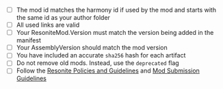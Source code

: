 <!-- This template is provided for your convenience: feel free to delete it from your PR -->

- [ ] The mod id matches the harmony id if used by the mod and starts with the same id as your author folder
- [ ] All used links are valid
- [ ] Your ResoniteMod.Version must match the version being added in the manifest
- [ ] Your AssemblyVersion should match the mod version
- [ ] You have included an accurate `sha256` hash for each artifact
- [ ] Do not remove old mods. Instead, use the `deprecated` flag
- [ ] Follow the [Resonite Policies and Guidelines](https://resonite.com/policies/) and [Mod Submission Guidelines](https://github.com/resonite-modding-group/resonite-mod-manifest/wiki/Submission-Guidelines)
